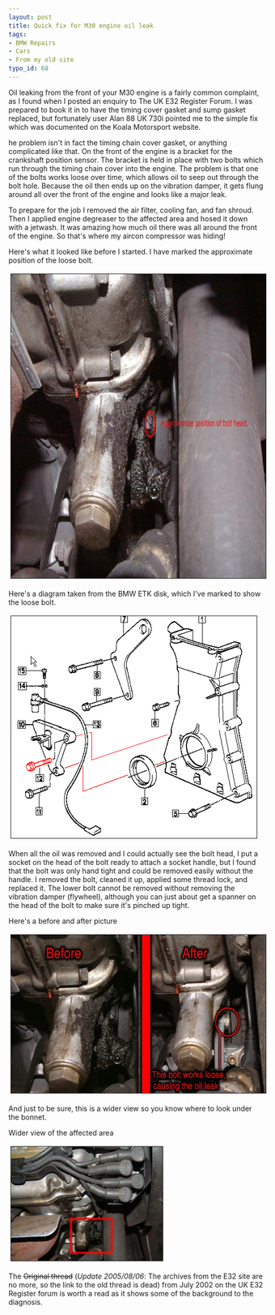 ```yaml
---
layout: post
title: Quick fix for M30 engine oil leak
tags:
- BMW Repairs
- Cars
- From my old site
typo_id: 68
---
```

Oil leaking from the front of your M30 engine is a fairly common complaint, as I found when I posted an enquiry to The UK E32 Register Forum.  I was prepared to book it in to have the timing cover gasket and sump gasket replaced, but fortunately user Alan 88 UK 730i pointed me to the simple fix which was documented on the Koala Motorsport website.
<!-- read more -->
he problem isn't in fact the timing chain cover gasket, or anything complicated like that. On the front of the engine is a bracket for the crankshaft position sensor. The bracket is held in place with two bolts which run through the timing chain cover into the engine. The problem is that one of the bolts works loose over time, which allows oil to seep out through the bolt hole. Because the oil then ends up on the vibration damper, it gets flung around all over the front of the engine and looks like a major leak.

To prepare for the job I removed the air filter, cooling fan, and fan shroud. Then I applied engine degreaser to the affected area and hosed it down with a jetwash. It was amazing how much oil there was all around the front of the engine. So that's where my aircon compressor was hiding!

Here's what it looked like before I started. I have marked the approximate position of the loose bolt.

<img src="/files/20030219003046626_1.jpg" height="600" width="800" border="1" hspace="4" vspace="4" alt=" Images Articles 20030219003046626 1" />

Here's a diagram taken from the BMW ETK disk, which I've marked to show the loose bolt.

<img src="/files/20030219003046626_2.png" height="438" width="486" border="1" hspace="4" vspace="4" alt=" Images Articles 20030219003046626 2" />

When all the oil was removed and I could actually see the bolt head, I put a socket on the head of the bolt ready to attach a socket handle, but I found that the bolt was only hand tight and could be removed easily without the handle. I removed the bolt, cleaned it up, applied some thread lock, and replaced it. The lower bolt cannot be removed without removing the vibration damper (flywheel), although you can just about get a spanner on the head of the bolt to make sure it's pinched up tight.

Here's a before and after picture

<img src="/files/20030219003046626_3.jpg" height="312" width="597" border="1" hspace="4" vspace="4" alt=" Images Articles 20030219003046626 3" />

And just to be sure, this is a wider view so you know where to look under the bonnet.

Wider view of the affected area

<img src="/files/20030219003046626_4.jpg" height="225" width="300" border="1" hspace="4" vspace="4" alt=" Images Articles 20030219003046626 4" />

The <strike>Original thread</strike> (*Update 2005/08/06*: The archives from the E32 site are no more, so the link to the old thread is dead) from July 2002 on the UK E32 Register forum is worth a read as it shows some of the background to the diagnosis.
